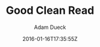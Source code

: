 ---
title: "Good Clean Read"
github: https://github.com/adueck/good-clean-read
demo: http://adueck.github.io/good-clean-read/
author: Adam Dueck
draft: true
ssg:
  - Jekyll
cms:
  - No Cms
date: 2016-01-16T17:35:55Z
github_branch: master
---